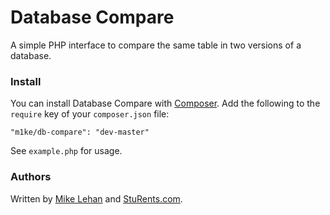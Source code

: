 # Database Compare

A simple PHP interface to compare the same table in two versions of a database.

### Install

You can install Database Compare with [Composer](http://getcomposer.org). Add the following to the `require` key of your `composer.json` file:

    "m1ke/db-compare": "dev-master"

See `example.php` for usage.

### Authors

Written by [Mike Lehan](http://twitter.com/m1ke) and [StuRents.com](http://sturents.com).
